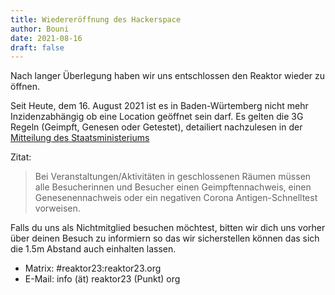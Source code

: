 ```yaml
---
title: Wiedereröffnung des Hackerspace
author: Bouni
date: 2021-08-16
draft: false
---
```


Nach langer Überlegung haben wir uns entschlossen den Reaktor wieder zu öffnen. 

Seit Heute, dem 16. August 2021 ist es in Baden-Würtemberg nicht mehr Inzidenzabhängig ob eine Location geöffnet sein darf.
Es gelten die 3G Regeln (Geimpft, Genesen oder Getestet), detailiert nachzulesen in der [Mitteilung des Staatsministeriums](https://stm.baden-wuerttemberg.de/de/service/presse/meldung/pid/corona-beschraenkungen-fuer-geimpfte-und-genesene-werden-weitgehend-aufgehoben/)

Zitat:
> Bei Veranstaltungen/Aktivitäten in geschlossenen Räumen müssen alle Besucherinnen und Besucher einen Geimpftennachweis, einen Genesenennachweis oder ein negativen Corona Antigen-Schnelltest vorweisen.</p>

Falls du uns als Nichtmitglied besuchen möchtest, bitten wir dich uns vorher über deinen Besuch zu informiern so das wir sicherstellen können das sich die 1.5m Abstand auch einhalten lassen.


- Matrix: #reaktor23:reaktor23.org
- E-Mail: info (ät) reaktor23 (Punkt) org
